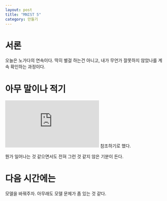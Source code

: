 ```yaml
---
layout: post
title: "MNIST 5"
category: 만들기
---
```


# 서론

오늘은 노가다의 연속이다. 딱히 별걸 하는건 아니고, 내가 무언가 잘못하지 않았나를 계속 확인하는 과정이다.

# 아무 말이나 적기

![이 코드를](https://github.com/eriklindernoren/PyTorch-GAN/blob/master/implementations/gan/gan.py) 참조하기로 했다.

뭔가 일어나는 것 같으면서도 전혀 그런 것 같지 않은 기분이 든다.

# 다음 시간에는

모델을 바꿔주자. 아무래도 모델 문제가 좀 있는 것 같다.

